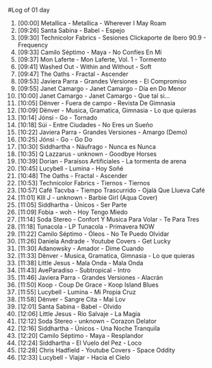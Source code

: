 #Log of 01 day

1. [00:00] Metallica - Metallica - Wherever I May Roam
1. [09:26] Santa Sabina - Babel - Espejo
1. [09:30] Technicolor Fabrics - Sesiones Clickaporte de Ibero 90.9 - Frequency
1. [09:33] Camilo Séptimo - Maya - No Confíes En Mí
1. [09:37] Mon Laferte - Mon Laferte, Vol. 1 - Tormento
1. [09:41] Washed Out - Within and Without - Soft
1. [09:47] The Oaths - Fractal - Ascender
1. [09:53] Javiera Parra - Grandes Versiones - El Compromiso
1. [09:55] Janet Camargo - Janet Camargo - Día en Do Menor
1. [10:00] Janet Camargo - Janet Camargo - Que tal si...
1. [10:05] Dënver - Fuera de campo - Revista De Gimnasia
1. [10:09] Dënver - Musica, Gramatica, Gimnasia - Lo que quieras
1. [10:14] Jónsi - Go - Tornado
1. [10:18] Súi - Entre Ciudades - No Eres un Sueño
1. [10:22] Javiera Parra - Grandes Versiones - Amargo (Demo)
1. [10:25] Jónsi - Go - Go Do
1. [10:30] Siddhartha - Náufrago - Nunca es Nunca
1. [10:35] Q Lazzarus - unknown - Goodbye Horses
1. [10:39] Dorian - Paraísos Artificiales - La tormenta de arena
1. [10:45] Lucybell - Lumina - Hoy Soñé
1. [10:48] The Oaths - Fractal - Ascender
1. [10:53] Technicolor Fabrics - Tiernos - Tiernos
1. [10:57] Café Tacvba - Tiempo Trascurrido - Ojalá Que Llueva Café
1. [11:01] KIll J - unknown - Barbie Girl (Aqua Cover)
1. [11:05] Siddhartha - Únicos - Ser Parte
1. [11:09] Fobia - woh - Hoy Tengo Miedo
1. [11:14] Soda Stereo - Confort Y Musica Para Volar - Te Para Tres
1. [11:18] Tunacola - LP Tunacola - Primavera NOW
1. [11:22] Camilo Séptimo - Óleos - No Te Puedo Olvidar
1. [11:26] Daniela Andrade - Youtube Covers - Get Lucky
1. [11:30] Adanowsky - Amador - Dime Cuando
1. [11:33] Dënver - Musica, Gramatica, Gimnasia - Lo que quieras
1. [11:38] Little Jesus - Mala Onda - Mala Onda
1. [11:43] AveParadiso - Subtropical - Intro
1. [11:46] Javiera Parra - Grandes Versiones - Alacrán
1. [11:50] Koop - Coup De Grace - Koop Island Blues
1. [11:55] Lucybell - Lumina - Mi Propia Cruz
1. [11:58] Dënver - Sangre Cita - Mai Lov
1. [12:01] Santa Sabina - Babel - Olvido
1. [12:06] Little Jesus - Río Salvaje - La Magia
1. [12:12] Soda Stereo - unknown - Corazon Delator
1. [12:16] Siddhartha - Únicos - Una Noche Tranquila
1. [12:20] Camilo Séptimo - Maya - Resplandor
1. [12:24] Siddhartha - El Vuelo del Pez - Loco
1. [12:28] Chris Hadfield - Youtube Covers - Space Oddity
1. [12:33] Lucybell - Viajar - Hacia el Cielo
